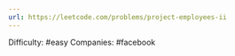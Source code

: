 ```yaml
---
url: https://leetcode.com/problems/project-employees-ii
---
```


Difficulty: #easy
Companies: #facebook